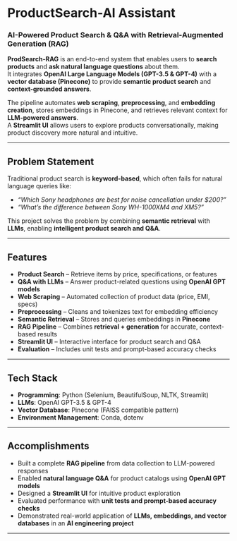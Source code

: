 # ProductSearch-AI Assistant

### AI-Powered Product Search & Q&A with Retrieval-Augmented Generation (RAG)

**ProdSearch-RAG** is an end-to-end system that enables users to **search products** and **ask natural language questions** about them.  
It integrates **OpenAI Large Language Models (GPT-3.5 & GPT-4)** with a **vector database (Pinecone)** to provide **semantic product search** and **context-grounded answers**.

The pipeline automates **web scraping**, **preprocessing**, and **embedding creation**, stores embeddings in Pinecone, and retrieves relevant context for **LLM-powered answers**.  
A **Streamlit UI** allows users to explore products conversationally, making product discovery more natural and intuitive.

---

## Problem Statement

Traditional product search is **keyword-based**, which often fails for natural language queries like:
- *“Which Sony headphones are best for noise cancellation under $200?”*
- *“What’s the difference between Sony WH-1000XM4 and XM5?”*

This project solves the problem by combining **semantic retrieval** with **LLMs**, enabling **intelligent product search and Q&A**.

---

## Features

- **Product Search** – Retrieve items by price, specifications, or features
- **Q&A with LLMs** – Answer product-related questions using **OpenAI GPT models**
- **Web Scraping** – Automated collection of product data (price, EMI, specs)
- **Preprocessing** – Cleans and tokenizes text for embedding efficiency
- **Semantic Retrieval** – Stores and queries embeddings in **Pinecone**
- **RAG Pipeline** – Combines **retrieval + generation** for accurate, context-based results
- **Streamlit UI** – Interactive interface for product search and Q&A
- **Evaluation** – Includes unit tests and prompt-based accuracy checks

---

## Tech Stack

- **Programming**: Python (Selenium, BeautifulSoup, NLTK, Streamlit)
- **LLMs**: OpenAI GPT-3.5 & GPT-4
- **Vector Database**: Pinecone (FAISS compatible pattern)
- **Environment Management**: Conda, dotenv

---

##  Accomplishments

- Built a complete **RAG pipeline** from data collection to LLM-powered responses
- Enabled **natural language Q&A** for product catalogs using **OpenAI GPT models**
- Designed a **Streamlit UI** for intuitive product exploration
- Evaluated performance with **unit tests and prompt-based accuracy checks**
- Demonstrated real-world application of **LLMs, embeddings, and vector databases** in an **AI engineering project**

---
